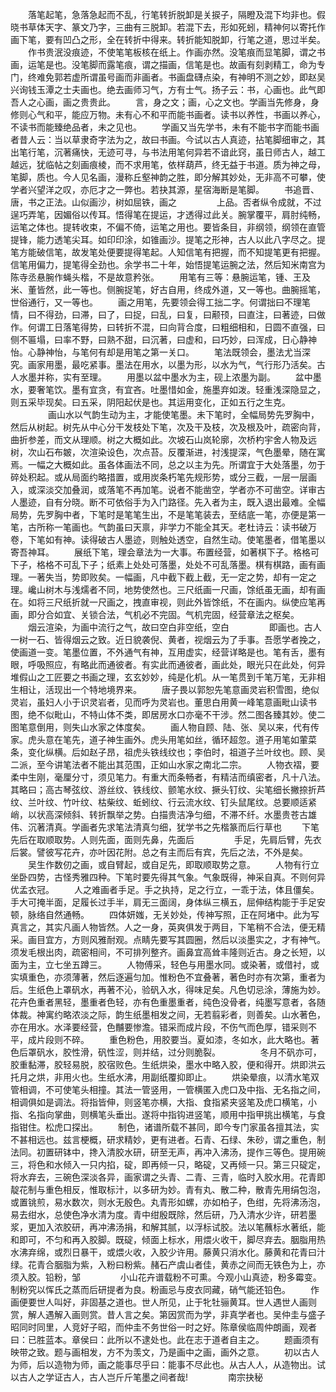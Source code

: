 <!-- { "loadSidebar": true } -->
　　落笔起笔，急落急起而不乱，行笔转折脱卸是关捩子，隔瞪及混下均非也。假晓书草体天字、篆文乃字，三曲有三脱卸。若混下去，形如死蚓，精神何以寄托作画下笔，要有凹凸之形，全在转折中得来。转折能知脱卸，行笔之道，思过半矣。
　　作书贵泯没痕迹，不使笔笔板核在纸上。作画亦然。没笔痕而显笔脚，谓之书画，运笔是也。没笔脚而露笔痕，谓之描画，信笔是也。故画有刻剥精工，命为专门，终难免郭若虚所谓虽号画而非画者。书画盘礴点染，有神明不测之妙，即赵吴兴询钱玉潭之士夫画也。绝去画师习气，方有士气。扬子云：书，心画也。此气即吾人之心画，画之贵贵此。
　　言，身之文；画，心之文也。学画当先修身，身修则心气和平，能应万物。未有心不和平而能书画者。读书以养性，书画以养心，不读书而能臻绝品者，未之见也。
　　学画又当先学书，未有不能书字而能书画者昔人云：当以草隶奇字法为之，故曰书画。今试以古人真迹，拈笔脚细审之，其出笔行笔，沉著痛快，无迹可寻，与书法用笔何异若不谙此窍，虽日师古人，越工越远，犹临帖之刻画痕棱，而不求用笔，依样葫芦，终无益于书道。质为神之母，笔脚，质也。今人见名画，漫称丘壑神韵之胜，即分解其妙处，无非高不可攀，使学者兴望洋之叹，亦厄才之一弊也。若抉其源，星宿海断是笔脚。
　　书追晋、唐，书之正法。山似画沙，树如屈铁，画之
　　
　　上品。否者纵令成就，不过逞巧弄笔，因媚俗以传耳。悟得笔在提运，才透得过此关。腕掌覆平，肩肘纯畅，运笔之体也。提转收束，不偏不倚，运笔之用也。要皆条目，非纲领，纲领在直管提锋，能力透笔尖耳。如印印涂，如锥画沙。提笔之形神，古人以此八字尽之。提笔方能破信笔，故发笔处便要提得笔起。人知信笔有把握，而不知提笔更有把握。信笔用偏力，提笔得全劲也。余学书二十年，始悟提笔运腕之法，然后知米南宫为陈寺丞悬腕作蝇头楷，不是故意矜张。
　　用笔有三等：悬腕运笔，锺、王及米、董皆然，此一等也。侧腕捉笔，好古自用，终成外道，又一等也。曲腕摇笔，世俗通行，又一等也。
　　画之用笔，先要领会得工拙二字。何谓拙曰不理笔情，曰不得劲，曰滞，曰了，曰捉，曰乱，曰复，曰颟顸，曰直注，曰著迹，曰做作。何谓工日落笔得势，曰转折不混，曰向背合度，曰粗细相和，日圆不直强，曰侧不匾塌，曰率不野，曰熟不甜，曰沉著，曰虚和，曰巧妙，曰浑成，日心静神怡。心静神怡，与笔何有却是用笔之第一关口。
　　笔法既领会，墨法尤当深究。画家用墨，最吃紧事。墨法在用水，以墨为形，以水为气，气行形乃活矣。古人水墨并称，实有至理。
　　用墨以盆中墨水为主，砚上浓墨为副。
　　盆中墨水，要奢笔饮。墨有宜贪，有宜吝。吐墨惜如金，施墨弃如泼。轻重浅深隐显之，则五采毕现矣。曰五采，阴阳起伏是也。其运用变化，正如五行之生克。
　　
　　画山水以气韵生动为主，才能使笔墨。未下笔时，全幅局势先罗胸中，然后从树起。树先从中心分干发枝处下笔，次及干及枝，次及根及叶，疏密向背，曲折参差，而文从理顺。树之大概如此。次坡石山岚轮廓，次桥杓宇舍人物及远树，次山石布皴，次渲染设色，次点苔。反覆渐进，衬浅提深，气色墨晕，随在寓焉。一幅之大概如此。虽各体画法不同，总之以主为先。所谓宜于大处落墨，勿于碎处积起。或从局面约略措置，或用炭条朽笔先规形势，或分三截，一层一层画入，或深淡交加叠润，或落笔不再加笔。说者不能凿空，学者亦不可凿空。详审古人墨迹，自有分晓。断不可依俗手为入门路径。先入者为主，既入退出最难。全幅局势，先罗胸中者，下笔时是笔笔生出，不是笔笔装去，至结底一笔，亦便是第一笔，古所称一笔画也。气韵虽曰天禀，非学力不能全其天。老杜诗云：读书破万卷，下笔如有神。读得破古人墨迹，则触处透空，自然生动。使笔墨者，借笔墨以寄吾神耳。
　　展纸下笔，理会章法为一大事。布置经营，如著棋下子。格格可下子，格格不可乱下子；纸素上处处可落墨，处处不可乱落墨。棋有棋路，画有画理。一著失当，势即败矣。一幅画，凡中截下截上截，无一定之势，却有一定之理。巉山树木与浅燸者不同，地势使然也。三尺纸画一尺画，馀纸虽无画，却有画在。如将三尺纸折就一尺画之，拽直审视，则此外皆馀纸，不在画内。纵使应笔再画，即分合如宜、关锁合法，气机必不完固。气机完固，经营章法之枢矣。
　　烟云渲染，为画中流行之气，故曰空白非空纸，空白
　　
　　即画也。古人一树一石、皆得烟云之致。近日貌袭倪、黄者，视烟云为了手事。吾愿学者挽之，使画道一变。笔墨位置，不外通气有神，互用虚实，经营详略是也。笔有舌，墨有眼，呼吸照应，有略此而通彼者。有实此而通彼者，画此处，眼光只在此处，何异堆假山之工匠要之书画之理，玄玄妙妙，纯是化机。从一笔贯到千笔万笔，无非相生相让，活现出一个特地境界来。
　　唐子畏以郭恕先笔意画灵岩积雪图，绝似灵岩，虽妇人小于识灵岩者，见而呼为灵岩也。董思白用黄一峰笔意画毗山读书图，绝不似毗山，不特山体不类，即居房水口亦毫不干涉。然二图各臻其妙。使二图笔意倒用，则失山水家之体度矣。
　　画人物自顾、陆、张、吴以来，代有传家。虎头意在笔先，道子神生画外。虎头用笔如丝，循环超忽。道子用笔如葷菜条，变化纵横。后如赵子昂，祖虎头铁线纹也；李伯时，祖道子兰叶纹也。顾、吴二派，至今讲笔法者不能出其范围，正如山水家之南北二宗。
　　人物衣褶，要柔中生刚，毫厘分寸，须见笔力。有重大而条畅者，有精洁而缜密者，凡十八法。其略曰；高古琴弦纹、游丝纹、铁线纹、颤笔水纹、撅头钉纹、尖笔细长撇捺折芦纹、兰叶纹、竹叶纹、枯柴纹、蚯蚓纹、行云流水纹、钉头鼠尾纹。总要顺适紧峭，以状高深倾斜、转折飘举之势。白描贵洁净匀细，不滞不纤。水墨贵苍古雄伟、沉著清真。学画者先求笔法清真匀细，犹学书之先楷篆而后行草也
　　下笔先后在取顺取势。人则先面，面则先鼻，先面后
　　
　　手足，先肩后臂，先衣后裳。譬彼写花卉，亦叶因花附。总之有主而后有宾，先后之法，不外是矣。
　　吴生作数仞之画，或自臂起，或自足先，即取顺取势之意。
　　人物有行立坐卧四势，古怪秀雅四种。下笔时要先得其气象。气象既得，神采自真。不则何异优孟衣冠。
　　人之难画者手足。手之执持，足之行立，一乖于法，体且僵矣。手大可掩半面，足履长过手半，肩无三面阔，身体纵三横五，屈伸结构能于手足安顿，脉络自然通畅。
　　四体妍媸，无关妙处，传神写照，正在阿堵中。此为写真言之，其实凡画人物皆然。人之一身，英爽俱发于两目，下笔稍不合法，便无精采。画目宜方，方则风雅耐观。点睛先要写其圆圈，然后以淡墨实之，才有神气。须发毛根出肉，疏密相间，不可排列整齐。画鼻宜高耸丰隆则近古。身之长短，以面为主，立七坐五蹲三。
　　人物傅采，轻色与用墨水同。或染著，或借衬，或实填重色，亦须薄著，然后逐遍匀加。惟粉色不宜叠著，著色时亦有次第，重者为后。生纸色上罩矾水，再著不沁，验矾入水，得味足矣。凡色切忌涂，薄施为妙。花卉色重者黑轻，墨重者色轻，亦有色重墨重者，纯色没骨者，纯墨写意者，各随体裁。神寓约略浓淡之际，韵生纸墨相发之间，无若翦彩者，则善矣。山水著色，亦在用水。水泽要经营，色黼要惨澹。错采而成片段，不伤气而色厚，错采则不平，成片段则不碎。
　　重色粉色，用胶要当。夏如漆，冬如水，此大略也。著色后罩矾水，胶性滑，矾性涩，则并结，过分则脆裂。
　　
　　冬月不矾亦可，胶重黏滞，胶轻易脱，胶宿败色。生纸烘染，墨水中略入胶，便和得开。烘即洪云托月之烘，非用火也。生纸水沸，用副纸覆抑即止。
　　烘染晕痕，以清水笔双管相调，不可使笔头相撞。其法一管竖用，一管横匿入虎口及中指、无名指之间，相调俱如是调法。将指皆伸，则竖笔亦横，大指、食指紧夹竖笔及虎口横笔，小指、名指向掌曲，则横笔头垂出。遂将中指钩进竖笔，顺用中指甲挑出横笔，与食指钳住。松虎口探出。
　　制色，诸谱所载不甚同，即今专门家虽各擅其法，实不甚相远也。兹言梗概，研求精妙，更有进者。石青、石绿、朱砂，谓之重色，制法同。初置研钵中，搀入清胶水研，研至无声，再冲入沸汤，提作三等色。提用碗三，将色和水倾入一只内掐，碇，即再倾一只，略碇，又再倾一只。第三只碇定，将水弃去，三碗色深淡各异，画家谓之头青、二青、三青，临时入胶水用。花青即靛花制与重色相反，惟取标汁，以多研为妙。青有丸、散二种，散青先用绢包泡，或置铫煎，易水数次，则水无殷色。丸青形如螺，亦如柏子，色绀，先将沸汤泡，易去绀水，总使色净水清为度。青中绀殷既除，然后研，乃入清水少许，研若墨浆，更加入浓胶研，再冲沸汤捐，和解其腻，以浮标试胶。法以笔蘸标水著纸，能和即可，不匀和再入胶脚。既碇，倾面上标水，用煨火收干，脚尽弃去。胭脂用热水沸弃绵，或烈日暴干，或煨火收，入胶少许用。藤黄只消水化。藤黄和花青曰汁绿。花青合胭脂为紫，入粉曰粉紫。赭石产虞山者佳，黄赤之间而无铁色为上，亦须入胶。铅粉，邹
　　
　　小山花卉谱载粉不可熏。今观小山真迹，粉多霉变。制粉究以恽氏之蒸而后研提者为良。粉画忌与皮衣同藏，硝气能还铅色。
　　作画便要世人叫好，非固基之道也。世人所见，止于牝牡骊黄耳。世人遇世人画则赏，解人遇解入画则赏。昔人言之矣。第因赏而为学，非真学者也。吴仲圭与盛子昭同时同里，人竞好子昭，而仲圭不务世俗一时之好。陈章侯临周仲朗画，观者曰：已胜蓝本。章侯曰：此所以不逮处也。此在志于道者自主之。
　　题画须有映带之致。题与画相发，方不为羡文，乃是画中之画，画外之意。
　　初以古人为师，后以造物为师，画之能事尽乎曰：能事不尽此也。从古人人，从造物出。试以古人之学证古人，古人岂斤斤笔墨之间者哉!
　　
　　南宗抉秘
